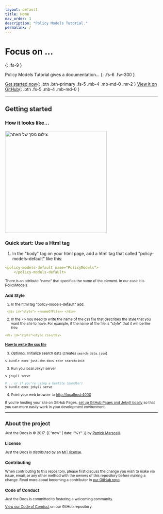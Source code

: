 ```yaml
---
layout: default
title: Home
nav_order: 1
description: "Policy Models Tutorial."
permalink: /
---
```


# Focus on ...
{: .fs-9 }

Policy Models Tutorial gives a documentation...
{: .fs-6 .fw-300 }

[Get started now](#getting-started){: .btn .btn-primary .fs-5 .mb-4 .mb-md-0 .mr-2 } [View it on GitHub](https://github.com/EilonBenIshay/PolicyModelsProjectFrontend2022){: .btn .fs-5 .mb-4 .mb-md-0 }

---

## Getting started

### How it looks like...

<img width="335" alt="צילום מסך של האתר" src="https://user-images.githubusercontent.com/48415128/158069121-13250618-4f39-468d-a442-c9198fc3e6c8.png">

### Quick start: Use a Html tag

1. In the "body" tag on your html page, add a html tag that called "policy-models-default" like this:

```yaml
<policy-models-default name="PolicyModels">
    </policy-models-default>
```

<small> There is an attribute "name" that specifies the name of the element. In our case it is PolicyModels.

### Add Style

1. In the html tag "policy-models-default" add:
    
```yaml
 <div id="style"> <<nameOfFile>> </div>
```
    
2. In the <<nameOfFile>> you need to write the name of the css file that describes the style that you want the site to have. For example, if the name of the file is "style" that it will be like this:
    
```yaml
<div id="style">style.css</div>
```
    
#### [How to write the css file](https://shellytalis.github.io/policy-model-tutorial/style.html)
    
3. _Optional:_ Initialize search data (creates `search-data.json`)
```bash
$ bundle exec just-the-docs rake search:init
```
3. Run you local Jekyll server
```bash
$ jekyll serve
```
```bash
# .. or if you're using a Gemfile (bundler)
$ bundle exec jekyll serve
```
4. Point your web browser to [http://localhost:4000](http://localhost:4000)

If you're hosting your site on GitHub Pages, [set up GitHub Pages and Jekyll locally](https://help.github.com/en/articles/setting-up-your-github-pages-site-locally-with-jekyll) so that you can more easily work in your development environment.



---

## About the project

Just the Docs is &copy; 2017-{{ "now" | date: "%Y" }} by [Patrick Marsceill](http://patrickmarsceill.com).

### License

Just the Docs is distributed by an [MIT license](https://github.com/pmarsceill/just-the-docs/tree/master/LICENSE.txt).

### Contributing

When contributing to this repository, please first discuss the change you wish to make via issue,
email, or any other method with the owners of this repository before making a change. Read more about becoming a contributor in [our GitHub repo](https://github.com/pmarsceill/just-the-docs#contributing).



### Code of Conduct

Just the Docs is committed to fostering a welcoming community.

[View our Code of Conduct](https://github.com/pmarsceill/just-the-docs/tree/master/CODE_OF_CONDUCT.md) on our GitHub repository.

